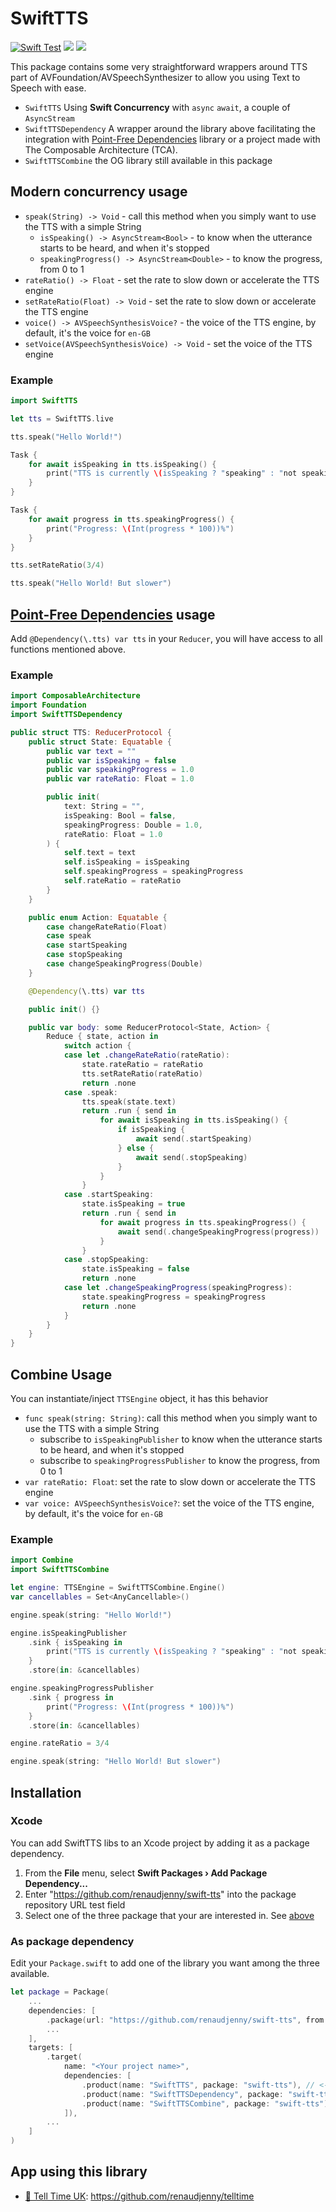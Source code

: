 # SwiftTTS

[![Swift Test](https://github.com/renaudjenny/swift-tts/actions/workflows/test.yml/badge.svg)](https://github.com/renaudjenny/swift-tts/actions/workflows/test.yml)
[![](https://img.shields.io/endpoint?url=https%3A%2F%2Fswiftpackageindex.com%2Fapi%2Fpackages%2Frenaudjenny%2Fswift-tts%2Fbadge%3Ftype%3Dswift-versions)](https://swiftpackageindex.com/renaudjenny/swift-tts)
[![](https://img.shields.io/endpoint?url=https%3A%2F%2Fswiftpackageindex.com%2Fapi%2Fpackages%2Frenaudjenny%2Fswift-tts%2Fbadge%3Ftype%3Dplatforms)](https://swiftpackageindex.com/renaudjenny/swift-tts)

This package contains some very straightforward wrappers around TTS part of AVFoundation/AVSpeechSynthesizer to allow you using Text to Speech with ease.

* `SwiftTTS` Using **Swift Concurrency** with `async` `await`, a couple of `AsyncStream`
* `SwiftTTSDependency` A wrapper around the library above facilitating the integration with [Point-Free Dependencies](https://github.com/pointfreeco/swift-dependencies) library or a project made with The Composable Architecture (TCA).
* `SwiftTTSCombine` the OG library still available in this package

## Modern concurrency usage

* `speak(String) -> Void` - call this method when you simply want to use the TTS with a simple String
  * `isSpeaking() -> AsyncStream<Bool>` - to know when the utterance starts to be heard, and when it's stopped
  * `speakingProgress() -> AsyncStream<Double>` - to know the progress, from 0 to 1
* `rateRatio() -> Float` - set the rate to slow down or accelerate the TTS engine
* `setRateRatio(Float) -> Void` - set the rate to slow down or accelerate the TTS engine
* `voice() -> AVSpeechSynthesisVoice?` - the voice of the TTS engine, by default, it's the voice for `en-GB`
* `setVoice(AVSpeechSynthesisVoice) -> Void` - set the voice of the TTS engine

### Example

```swift
import SwiftTTS

let tts = SwiftTTS.live

tts.speak("Hello World!")

Task {
    for await isSpeaking in tts.isSpeaking() {
        print("TTS is currently \(isSpeaking ? "speaking" : "not speaking")")
    }
}

Task {
    for await progress in tts.speakingProgress() {
        print("Progress: \(Int(progress * 100))%")
    }
}

tts.setRateRatio(3/4)

tts.speak("Hello World! But slower")
```

## [Point-Free Dependencies](https://github.com/pointfreeco/swift-dependencies) usage

Add `@Dependency(\.tts) var tts` in your `Reducer`, you will have access to all functions mentioned above.

### Example

```swift
import ComposableArchitecture
import Foundation
import SwiftTTSDependency

public struct TTS: ReducerProtocol {
    public struct State: Equatable {
        public var text = ""
        public var isSpeaking = false
        public var speakingProgress = 1.0
        public var rateRatio: Float = 1.0

        public init(
            text: String = "",
            isSpeaking: Bool = false,
            speakingProgress: Double = 1.0,
            rateRatio: Float = 1.0
        ) {
            self.text = text
            self.isSpeaking = isSpeaking
            self.speakingProgress = speakingProgress
            self.rateRatio = rateRatio
        }
    }

    public enum Action: Equatable {
        case changeRateRatio(Float)
        case speak
        case startSpeaking
        case stopSpeaking
        case changeSpeakingProgress(Double)
    }

    @Dependency(\.tts) var tts

    public init() {}

    public var body: some ReducerProtocol<State, Action> {
        Reduce { state, action in
            switch action {
            case let .changeRateRatio(rateRatio):
                state.rateRatio = rateRatio
                tts.setRateRatio(rateRatio)
                return .none
            case .speak:
                tts.speak(state.text)
                return .run { send in
                    for await isSpeaking in tts.isSpeaking() {
                        if isSpeaking {
                            await send(.startSpeaking)
                        } else {
                            await send(.stopSpeaking)
                        }
                    }
                }
            case .startSpeaking:
                state.isSpeaking = true
                return .run { send in
                    for await progress in tts.speakingProgress() {
                        await send(.changeSpeakingProgress(progress))
                    }
                }
            case .stopSpeaking:
                state.isSpeaking = false
                return .none
            case let .changeSpeakingProgress(speakingProgress):
                state.speakingProgress = speakingProgress
                return .none
            }
        }
    }
}

```

## Combine Usage

You can instantiate/inject `TTSEngine` object, it has this behavior

* `func speak(string: String)`: call this method when you simply want to use the TTS with a simple String
  * subscribe to `isSpeakingPublisher` to know when the utterance starts to be heard, and when it's stopped
  * subscribe to `speakingProgressPublisher` to know the progress, from 0 to 1
* `var rateRatio: Float`: set the rate to slow down or accelerate the TTS engine
* `var voice: AVSpeechSynthesisVoice?`: set the voice of the TTS engine, by default, it's the voice for `en-GB`

### Example

```swift
import Combine
import SwiftTTSCombine

let engine: TTSEngine = SwiftTTSCombine.Engine()
var cancellables = Set<AnyCancellable>()

engine.speak(string: "Hello World!")

engine.isSpeakingPublisher
    .sink { isSpeaking in
        print("TTS is currently \(isSpeaking ? "speaking" : "not speaking")")
    }
    .store(in: &cancellables)

engine.speakingProgressPublisher
    .sink { progress in
        print("Progress: \(Int(progress * 100))%")
    }
    .store(in: &cancellables)

engine.rateRatio = 3/4

engine.speak(string: "Hello World! But slower")
```

## Installation

### Xcode

You can add SwiftTTS libs to an Xcode project by adding it as a package dependency.

1. From the **File** menu, select **Swift Packages › Add Package Dependency...**
2. Enter "https://github.com/renaudjenny/swift-tts" into the package repository URL test field
3. Select one of the three package that your are interested in. See [above](#swifttts)

### As package dependency

Edit your `Package.swift` to add one of the library you want among the three available.

```swift
let package = Package(
    ...
    dependencies: [
        .package(url: "https://github.com/renaudjenny/swift-tts", from: "2.0.0"),
        ...
    ],
    targets: [
        .target(
            name: "<Your project name>",
            dependencies: [
                .product(name: "SwiftTTS", package: "swift-tts"), // <-- Modern concurrency
                .product(name: "SwiftTTSDependency", package: "swift-tts"), // <-- Point-Free Dependencies library wrapper
                .product(name: "SwiftTTSCombine", package: "swift-tts"), // <-- Combine wrapper
            ]),
        ...
    ]
)
```

## App using this library

* [📲 Tell Time UK](https://apps.apple.com/gb/app/tell-time-uk/id1496541173): https://github.com/renaudjenny/telltime
